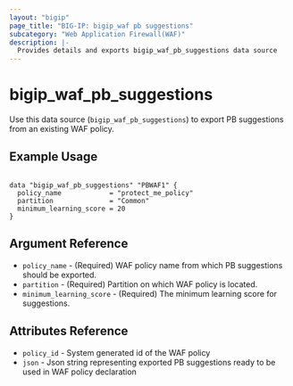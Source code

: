 ```yaml
---
layout: "bigip"
page_title: "BIG-IP: bigip_waf pb suggestions"
subcategory: "Web Application Firewall(WAF)"
description: |-
  Provides details and exports bigip_waf_pb_suggestions data source
---
```


# bigip\_waf\_pb_suggestions

Use this data source (`bigip_waf_pb_suggestions`) to export PB suggestions from an existing WAF policy.
 
 
## Example Usage

```hcl

data "bigip_waf_pb_suggestions" "PBWAF1" {
  policy_name            = "protect_me_policy"
  partition              = "Common"
  minimum_learning_score = 20
}

```

## Argument Reference

* `policy_name` - (Required) WAF policy name from which PB suggestions should be exported.
* `partition` - (Required) Partition on which WAF policy is located.
* `minimum_learning_score` - (Required) The minimum learning score for suggestions.


## Attributes Reference

* `policy_id` - System generated id of the WAF policy
* `json` - Json string representing exported PB suggestions ready to be used in WAF policy declaration

